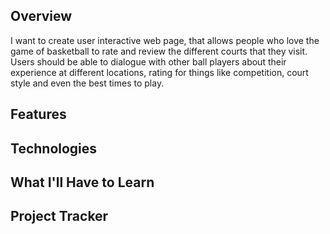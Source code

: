 ## Overview
I want to create user interactive web page, that allows people who love the game of basketball to rate and review the different courts that they visit. Users should be able to dialogue with other ball players about their experience at different locations, rating for things like competition, court style and even the best times to play. 
## Features

## Technologies

## What I'll Have to Learn

## Project Tracker

